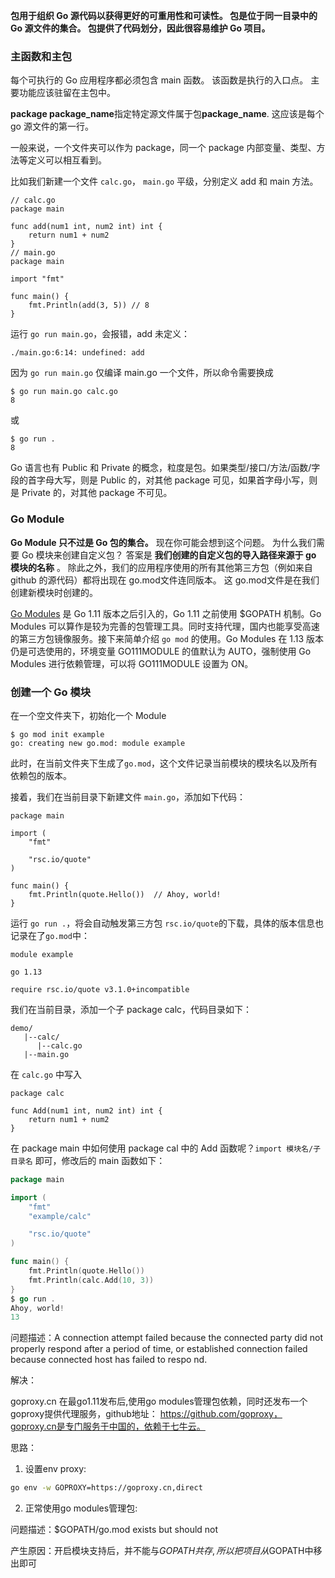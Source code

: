**包用于组织 Go 源代码以获得更好的可重用性和可读性。 包是位于同一目录中的 Go 源文件的集合。 包提供了代码划分，因此很容易维护 Go 项目。**

### 主函数和主包

每个可执行的 Go 应用程序都必须包含 main 函数。 该函数是执行的入口点。 主要功能应该驻留在主包中。

**package package_name**指定特定源文件属于包**package_name**. 这应该是每个 go 源文件的第一行。

一般来说，一个文件夹可以作为 package，同一个 package 内部变量、类型、方法等定义可以相互看到。

比如我们新建一个文件 `calc.go`， `main.go` 平级，分别定义 add 和 main 方法。

```
// calc.go
package main

func add(num1 int, num2 int) int {
	return num1 + num2
}
// main.go
package main

import "fmt"

func main() {
	fmt.Println(add(3, 5)) // 8
}
```

运行 `go run main.go`，会报错，add 未定义：

```
./main.go:6:14: undefined: add
```

因为 `go run main.go` 仅编译 main.go 一个文件，所以命令需要换成 

```
$ go run main.go calc.go
8
```

或 

```
$ go run .
8
```

Go 语言也有 Public 和 Private 的概念，粒度是包。如果类型/接口/方法/函数/字段的首字母大写，则是 Public 的，对其他 package 可见，如果首字母小写，则是 Private 的，对其他 package 不可见。

### Go Module

**Go Module 只不过是 Go 包的集合。** 现在你可能会想到这个问题。 为什么我们需要 Go 模块来创建自定义包？ 答案是 **我们创建的自定义包的导入路径来源于 go 模块的名称** 。 除此之外，我们的应用程序使用的所有其他第三方包（例如来自 github 的源代码）都将出现在 go.mod文件连同版本。 这 go.mod文件是在我们创建新模块时创建的。

[Go Modules](https://github.com/golang/go/wiki/Modules) 是 Go 1.11 版本之后引入的，Go 1.11 之前使用 $GOPATH 机制。Go Modules 可以算作是较为完善的包管理工具。同时支持代理，国内也能享受高速的第三方包镜像服务。接下来简单介绍 `go mod` 的使用。Go Modules 在 1.13 版本仍是可选使用的，环境变量 GO111MODULE 的值默认为 AUTO，强制使用 Go Modules 进行依赖管理，可以将 GO111MODULE 设置为 ON。



### 创建一个 Go 模块

在一个空文件夹下，初始化一个 Module

```
$ go mod init example
go: creating new go.mod: module example
```

此时，在当前文件夹下生成了`go.mod`，这个文件记录当前模块的模块名以及所有依赖包的版本。

接着，我们在当前目录下新建文件 `main.go`，添加如下代码：

```
package main

import (
	"fmt"

	"rsc.io/quote"
)

func main() {
	fmt.Println(quote.Hello())  // Ahoy, world!
}
```

运行 `go run .`，将会自动触发第三方包 `rsc.io/quote`的下载，具体的版本信息也记录在了`go.mod`中：

```
module example

go 1.13

require rsc.io/quote v3.1.0+incompatible
```

我们在当前目录，添加一个子 package calc，代码目录如下：

```
demo/
   |--calc/
      |--calc.go
   |--main.go
```

在 `calc.go` 中写入

```
package calc

func Add(num1 int, num2 int) int {
	return num1 + num2
}
```

在 package main 中如何使用 package cal 中的 Add 函数呢？`import 模块名/子目录名` 即可，修改后的 main 函数如下：

```go
package main

import (
	"fmt"
	"example/calc"

	"rsc.io/quote"
)

func main() {
	fmt.Println(quote.Hello())
	fmt.Println(calc.Add(10, 3))
}
$ go run .
Ahoy, world!
13
```

问题描述：A connection attempt failed because the connected party did not properly respond after a period of time, or established connection failed because connected host has failed to respo nd.

解决：

goproxy.cn
在最go1.11发布后,使用go modules管理包依赖，同时还发布一个goproxy提供代理服务，github地址： https://github.com/goproxy，goproxy.cn是专门服务于中国的，依赖于七牛云。

思路：

1. 设置env proxy:

```bash
go env -w GOPROXY=https://goproxy.cn,direct
```

2. 正常使用go modules管理包:

问题描述：$GOPATH/go.mod exists but should not

产生原因：开启模块支持后，并不能与$GOPATH共存,所以把项目从$GOPATH中移出即可



